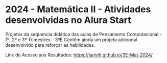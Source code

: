 # 2024 - Matemática II - Atividades desenvolvidas no Alura Start

Projetos da sequencia didática das aulas de Pensamento Computacional - 1º, 2º e 3º Trimestres - 3ºE Contém ainda um projeto adicional desenvolvido para reforçar as habilidades.

Link de Acesso aos Resultados: https://larivih.github.io/3E-Mat-2024/
